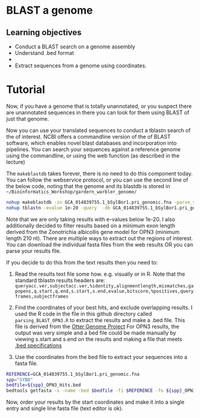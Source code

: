 # BLAST a genome

## Learning objectives
* Conduct a BLAST search on a genome assembly
* Understand .bed format
* 
* Extract sequences from a genome using coordinates.


# Tutorial

Now, if you have a genome that is totally unannotated, or you suspect there are unannotated sequences in there you can look for them using BLAST of just that genome.

Now you can use your translated sequences to conduct a tblastn search of the of interest. 
NCBI offers a commandline version of the of BLAST software, which enables novel blast databases and incorporation into pipelines. 
You can search your sequences against a reference genome using the commandline, or using the web function (as described in the lecture)

The `makeblastdb` takes forever, there is no need to do this component today. You can follow the webservice protocol, or you can use the second line of the below code, noting that the genome and its blastdb is stored in `~/Bioinformatics_Workshop/gardern_warbler_genome/`
```bash
nohup makeblastdb -in GCA_014839755.1_bSylBor1.pri_genomic.fna -parse_seqids -hash_index -dbtype nucl &
nohup tblastn -evalue 1e-20 -query  -db GCA_014839755.1_bSylBor1.pri_genomic -out SYBO_results -outfmt 4 -num_alignments 200000 -num_descriptions 200000 -num_threads 20
```
Note that we are only taking results with e-values below 1e-20. I also additionally decided to filter results based on a minimum exon length derived from the Zonotrichia albicollis gene model for OPN3 (minimum length 210 nt). 
There are multiple ways to extract out the regions of interest. You can download the individual fasta files from the web results OR you can parse your results file.

If you decide to do this from the text results then you need to:

1. Read the results text file some how. e.g. visually or in R. 
Note that the standard tblastn results headers are:
```queryacc.ver,subjectacc.ver,%identity,alignmentlength,mismatches,gapopens,q.start,q.end,s.start,s.end,evalue,bitscore,%positives,queryframes,subjectframes```

2. Find the coordinates of your best hits, and exclude overlapping results. 
I used the R code in the file in this github directory called `parsing_BLAST_OPN3.R` to extract the results and make a .bed file. This file is derived from the [Otter Genome Project](https://github.com/LohmuellerLab/OtterGenomeProject/tree/master/MolecularEvolution/olfactionAnalyses/FunctionalOlfactoryReceptorGene_Analysis/ferret_ORGs/mfur/step_1_c_CleanedByEvalue_ABScript)
For OPN3 results, the output was very simple and a bed file could be made manually by viewing s.start and s.end on the results and making a file that meets [.bed specifications](https://genome.ucsc.edu/FAQ/FAQformat.html#format1)

3. Use the coordinates from the bed file to extract your sequences into a fasta file. 

```bash
REFERENCE=GCA_014839755.1_bSylBor1.pri_genomic.fna
spp="SYBO"
bedfile=${spp}_OPN3_Hits.bed
bedtools getfasta -s -name -bed $bedfile -fi $REFERENCE -fo ${spp}_OPN3_sequences.fasta
```
Now, order your results by the start coordinates and make it into a single entry and single line fasta file (text editor is ok).
